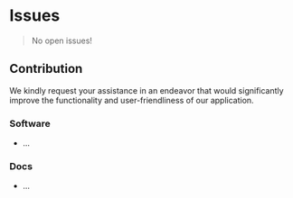 <!-- Author: Aman Rathore
Contact: amanr.me | amanrathore9753 <at> gmail <dot> com
Created on: Friday, July 18, 2025 at 10:46 -->
# Issues
> No open issues!
## Contribution
We kindly request your assistance in an endeavor that would significantly improve the functionality and user-friendliness of our application.
### Software
* ...
### Docs
* ...